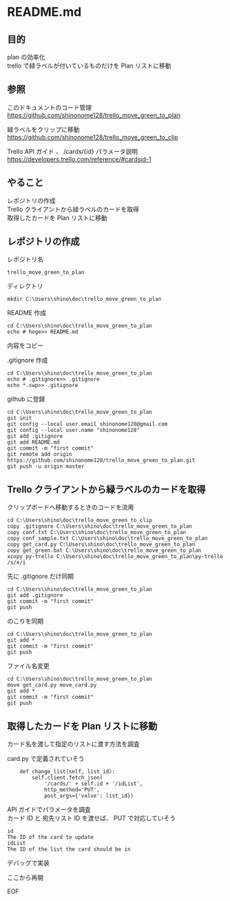   
# README.md  
  
## 目的  
  
plan の効率化  
trello で緑ラベルが付いているものだけを Plan リストに移動  
  
## 参照  
  
このドキュメントのコード管理  
https://github.com/shinonome128/trello_move_green_to_plan  
  
緑ラベルをクリップに移動  
https://github.com/shinonome128/trello_move_green_to_clip  
  
Trello API ガイド 、 /cards/{id} パラメータ説明  
https://developers.trello.com/reference/#cardsid-1  
  
## やること  
  
レポジトリの作成  
Trello クライアントから緑ラベルのカードを取得  
取得したカードを Plan リストに移動  
  
## レポジトリの作成  
  
レポジトリ名  
```  
trello_move_green_to_plan  
```  
  
ディレクトリ  
```  
mkdir C:\Users\shino\doc\trello_move_green_to_plan  
```  
  
README 作成  
```  
cd C:\Users\shino\doc\trello_move_green_to_plan  
echo # hoge>> README.md  
```  
内容をコピー  
  
.gitignore 作成  
```  
cd C:\Users\shino\doc\trello_move_green_to_plan  
echo # .gitignore>> .gitignore  
echo *.swp>> .gitignore  
```  
  
github に登録  
```  
cd C:\Users\shino\doc\trello_move_green_to_plan  
git init  
git config --local user.email shinonome128@gmail.com  
git config --local user.name "shinonome128"  
git add .gitignore  
git add README.md  
git commit -m "first commit"  
git remote add origin https://github.com/shinonome128/trello_move_green_to_plan.git  
git push -u origin master  
```  
  
## Trello クライアントから緑ラベルのカードを取得  
  
クリップボードへ移動するときのコードを流用  
  
```  
cd C:\Users\shino\doc\trello_move_green_to_clip  
copy .gitignore C:\Users\shino\doc\trello_move_green_to_plan  
copy conf.txt C:\Users\shino\doc\trello_move_green_to_plan  
copy conf_sample.txt C:\Users\shino\doc\trello_move_green_to_plan  
copy get_card.py C:\Users\shino\doc\trello_move_green_to_plan  
copy get_green.bat C:\Users\shino\doc\trello_move_green_to_plan  
xcopy py-trello C:\Users\shino\doc\trello_move_green_to_plan\py-trello /s/e/i  
```  
  
先に .gitignore だけ同期  
```  
cd C:\Users\shino\doc\trello_move_green_to_plan  
git add .gitignore  
git commit -m "first commit"  
git push  
```  
  
のこりを同期  
```  
cd C:\Users\shino\doc\trello_move_green_to_plan  
git add *  
git commit -m "first commit"  
git push  
```  
  
ファイル名変更  
```  
cd C:\Users\shino\doc\trello_move_green_to_plan  
move get_card.py move_card.py  
git add *  
git commit -m "first commit"  
git push  
```  

## 取得したカードを Plan リストに移動  
  
カード名を渡して指定のリストに渡す方法を調査  
  
card.py で定義されていそう  
```  
    def change_list(self, list_id):  
        self.client.fetch_json(  
            '/cards/' + self.id + '/idList',  
            http_method='PUT',  
            post_args={'value': list_id})  
```  
  
API ガイドでパラメータを調査  
カード ID と 宛先リスト ID を渡せば、 PUT で対応していそう  
```  
id  
The ID of the card to update  
idList  
The ID of the list the card should be in  
```  
  
デバッグで実装  
  
ここから再開

EOF  
